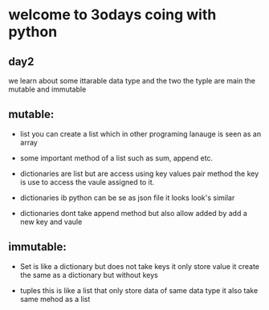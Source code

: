 # welcome to 3odays coing with python
## day2
we learn about some ittarable data type and the two the typle are main the mutable and immutable 
## mutable:
- list you can create a list which in other programing lanauge is seen as an array
- some important method of a list such as sum, append etc.

- dictionaries  are list but are access using key values pair method the key is use to access the vaule assigned to it.
- dictionaries ib python can be se as json file it looks look's similar 
- dictionaries dont take append method but also allow added by add a new key and vaule

## immutable:
- Set is like a dictionary but does not take keys it only store value it create the same as a dictionary but without keys

- tuples this is like a list that only store data  of same data type it also take same mehod as a list